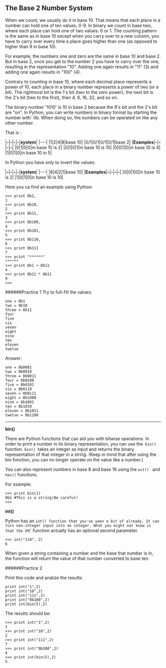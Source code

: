 ## The Base 2 Number System

When we count, we usually do it in base 10. That means that each place in a number can hold one of ten values, 0-9. In binary we count in base two, where each place can hold one of two values: 0 or 1. The counting pattern is the same as in base 10 except when you carry over to a new column, you have to carry over every time a place goes higher than one (as opposed to higher than 9 in base 10).

For example, the numbers one and zero are the same in base 10 and base 2. But in base 2, once you get to the number 2 you have to carry over the one, resulting in the representation "10". Adding one again results in "11" (3) and adding one again results in "100" (4).

Contrary to counting in base 10, where each decimal place represents a power of 10, each place in a binary number represents a power of two (or a bit). The rightmost bit is the 1's bit (two to the zero power), the next bit is the 2's bit (two to the first), then 4, 8, 16, 32, and so on.

The binary number '1010' is 10 in base 2 because the 8's bit and the 2's bit are "on".
In Python, you can write numbers in binary format by starting the number with` 0b. When doing so, the numbers can be operated on like any other number.

That is :

|**-**|**-**|**-**|**-**|**system**|
|---|
|1|2|4|8|base 10|
|0/1|0/1|0/1|0/1|base 2|
|**Examples**|**-**|**-**|**-**|**-**|
|0|1|0|0|in base 10 is 2|
|0|1|0|1|in base 10 is 10|
|0|0|1|0|in base 10 is 4|
|1|0|1|0|in base 10 in 5|

In Python you have only to invert the values:

|**-**|**-**|**-**|**-**|**system**|
|---|
|8|4|2|1|base 10|
|**Examples**|**-**|**-**|**-**|**-**|
|0|0|1|0|in base 10 is 2|
|1|0|1|0|in base 10 is 10|

Here you ca find an example using Python:
```
>>> print 0b1,
1
>>> print 0b10,
2
>>> print 0b11,
3
>>> print 0b100,
4
>>> print 0b101,
5
>>> print 0b110,
6
>>> print 0b111
7
>>> print "******"
******
>>> print 0b1 + 0b11
4
>>> print 0b11 * 0b11
9
>>>
```

######Practice 1
Try to full-fill the values:
```
one = 0b1
two = 0b10
three = 0b11
four
five
six
seven
eight
nine
ten
eleven
twelve
```
Answer:
```
one = 0b0001
two = 0b0010
three = 0b0011
four = 0b0100
five = 0b0101
six = 0b0110
seven = 0b0111
eight = 0b1000
nine = 0b1001
ten = 0b1010
eleven = 0b1011
twelve = 0b1100
```
---

**bin()**

There are Python functions that can aid you with bitwise operations. In order to print a number in its binary representation, you can use the` bin()` function. `bin() `takes an integer as input and returns the binary representation of that integer in a string. (Keep in mind that after using the bin function, you can no longer operate on the value like a number.)

You can also represent numbers in base 8 and base 16 using the `oct() ` and `hex()` functions.

For example:
```
>>> print bin(1)
0b1 #This is a string!Be careful!
>>>
```

**int()**

Python has an `int() function that you've seen a bit of already. It can turn non-integer input into an integer.
What you might not know is that the `int` function actually has an optional second parameter.

```
>>> int("110", 2)
6

```
When given a string containing a number and the base that number is in, the function will return the value of that number converted to base ten.

######Practice 2

Print this code and analize the results:
```
print int("1",2)
print int("10",2)
print int("111",2)
print int("0b100",2)
print int(bin(5),2)
```
The results should be:
```
>>> print int("1",2)
1
>>> print int("10",2)
2
>>> print int("111",2)
7
>>> print int("0b100",2)
4
>>> print int(bin(5),2)
5
```

